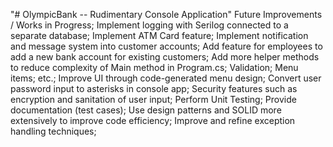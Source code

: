 "# OlympicBank -- Rudimentary Console Application" 
Future Improvements / Works in Progress;
Implement logging with Serilog connected to a separate database;
Implement ATM Card feature;
Implement notification and message system into customer accounts;
Add feature for employees to add a new bank account for existing customers;
Add more helper methods to reduce complexity of Main method in Program.cs;
Validation;
Menu items;
etc.;
Improve UI through code-generated menu design;
Convert user password input to asterisks in console app;
Security features such as encryption and sanitation of user input;
Perform Unit Testing;
Provide documentation (test cases);
Use design patterns and SOLID more extensively to improve code efficiency;
Improve and refine exception handling techniques;
